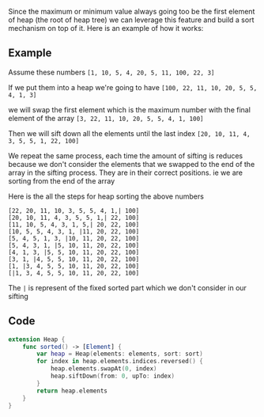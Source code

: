 Since the maximum or minimum value always going too be the first element of heap (the root of heap tree) we can leverage this feature and build a sort mechanism on top of it. Here is an example of how it works:
## Example
Assume these numbers
`[1, 10, 5, 4, 20, 5, 11, 100, 22, 3]`

If we put them into a heap we're going to have
`[100, 22, 11, 10, 20, 5, 5, 4, 1, 3]`

we will swap the first element which is the maximum number with the final element of the array
`[3, 22, 11, 10, 20, 5, 5, 4, 1, 100]`

Then we will sift down all the elements until the last index
`[20, 10, 11, 4, 3, 5, 5, 1, 22, 100]`

We repeat the same process, each time the amount of sifting is reduces because we don't consider the elements that we swapped to the end of the array in the sifting process. They are in their correct positions. ie we are sorting from the end of the array

Here  is the all the steps for heap sorting the above numbers
```
[22, 20, 11, 10, 3, 5, 5, 4, 1,| 100]
[20, 10, 11, 4, 3, 5, 5, 1,| 22, 100]
[11, 10, 5, 4, 3, 1, 5,| 20, 22, 100]
[10, 5, 5, 4, 3, 1, |11, 20, 22, 100]
[5, 4, 5, 1, 3, |10, 11, 20, 22, 100]
[5, 4, 3, 1, |5, 10, 11, 20, 22, 100]
[4, 1, 3, |5, 5, 10, 11, 20, 22, 100]
[3, 1, |4, 5, 5, 10, 11, 20, 22, 100]
[1, |3, 4, 5, 5, 10, 11, 20, 22, 100]
[|1, 3, 4, 5, 5, 10, 11, 20, 22, 100]
```
The `|` is represent of the fixed sorted part which we don't consider in our sifting
## Code
```swift
extension Heap {
	func sorted() -> [Element] {
		var heap = Heap(elements: elements, sort: sort)
		for index in heap.elements.indices.reversed() {
			heap.elements.swapAt(0, index)
			heap.siftDown(from: 0, upTo: index)
		}
		return heap.elements
	}
}
```